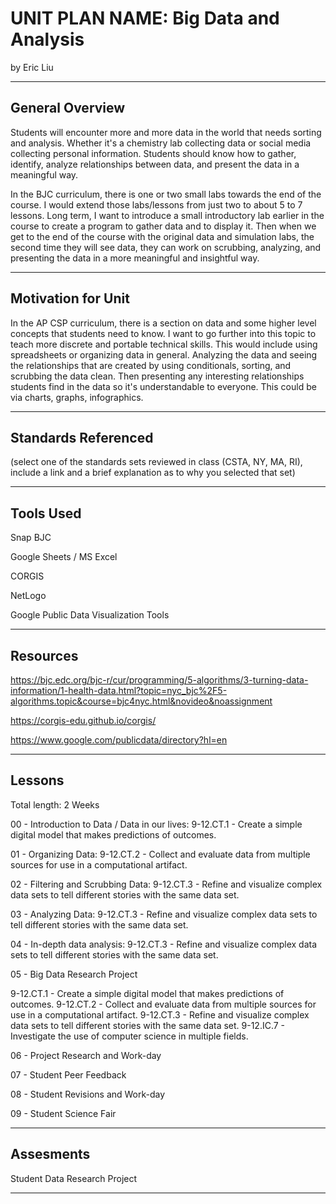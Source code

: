 # UNIT PLAN NAME: Big Data and Analysis
by Eric Liu

-----

## General Overview
Students will encounter more and more data in the world that needs sorting and analysis. Whether it's a chemistry lab collecting data or social media collecting personal information. Students should know how to gather, identify, analyze relationships between data, and present the data in a meaningful way.

In the BJC curriculum, there is one or two small labs towards the end of the course. I would extend those labs/lessons from just two to about 5 to 7 lessons. Long term, I want to introduce a small introductory lab earlier in the course to create a program to gather data and to display it. Then when we get to the end of the course with the original data and simulation labs, the second time they will see data, they can work on scrubbing, analyzing, and presenting the data in a more meaningful and insightful way.

---

## Motivation for Unit

In the AP CSP curriculum, there is a section on data and some higher level concepts that students need to know. I want to go further into this topic to teach more discrete and portable technical skills. This would include using spreadsheets or organizing data in general. Analyzing the data and seeing the relationships that are created by using conditionals, sorting, and scrubbing the data clean. Then presenting any interesting relationships students find in the data so it's understandable to everyone. This could be via charts, graphs, infographics.

---

## Standards Referenced
(select one of the standards sets reviewed in class (CSTA, NY, MA, RI), include a link and a brief explanation as to why you selected that set)

---

## Tools Used
Snap BJC

Google Sheets / MS Excel

CORGIS

NetLogo

Google Public Data Visualization Tools

---

## Resources
https://bjc.edc.org/bjc-r/cur/programming/5-algorithms/3-turning-data-information/1-health-data.html?topic=nyc_bjc%2F5-algorithms.topic&course=bjc4nyc.html&novideo&noassignment

https://corgis-edu.github.io/corgis/

https://www.google.com/publicdata/directory?hl=en

---

## Lessons
Total length: 2 Weeks

00 - Introduction to Data / Data in our lives: 9-12.CT.1 - Create a simple digital model that makes predictions of outcomes.

01 - Organizing Data: 9-12.CT.2 - Collect and evaluate data from multiple sources for use in a computational artifact.

02 - Filtering and Scrubbing Data: 9-12.CT.3 - Refine and visualize complex data sets to tell different stories with the same data set. 

03 - Analyzing Data: 9-12.CT.3 - Refine and visualize complex data sets to tell different stories with the same data set. 

04 - In-depth data analysis: 9-12.CT.3 - Refine and visualize complex data sets to tell different stories with the same data set. 

05 - Big Data Research Project

9-12.CT.1 - Create a simple digital model that makes predictions of outcomes.
9-12.CT.2 - Collect and evaluate data from multiple sources for use in a computational artifact.
9-12.CT.3 - Refine and visualize complex data sets to tell different stories with the same data set. 
9-12.IC.7 - Investigate the use of computer science in multiple fields.

06 - Project Research and Work-day

07 - Student Peer Feedback

08 - Student Revisions and Work-day

09 - Student Science Fair


---

## Assesments
Student Data Research Project

---
